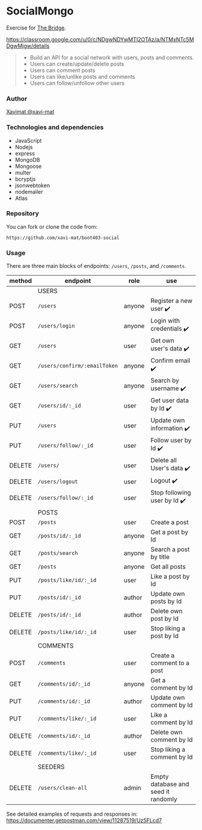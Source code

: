 # SocialMongo

Exercise for [The Bridge](https://thebridge.tech).

https://classroom.google.com/u/0/c/NDgwNDYwMTI2OTAz/a/NTMxNTc5MDgwMjgw/details

> * Build an API for a social network with users, posts and comments.
> * Users can create/update/delete posts
> * Users can comment posts
> * Users can like/unlike posts and comments
> * Users can follow/unfollow other users

### Author

[Xavimat @xavi-mat](@xavi-mat)

### Technologies and dependencies
* JavaScript
* Nodejs
* express
* MongoDB
* Mongoose
* multer
* bcryptjs
* jsonwebtoken
* nodemailer
* Atlas

### Repository
You can fork or clone the code from:
```
https://github.com/xavi-mat/boot403-social
```

### Usage
There are three main blocks of endpoints: `/users`, `/posts`, and `/comments`.

|method|endpoint|role|use|
|------|--------|----|---|
| |USERS| | |
|POST|`/users`|anyone|Register a new user ✔️|
|POST|`/users/login`|anyone|Login with credentials ✔️|
|GET|`/users`|user|Get own user's data ✔️|
|GET|`/users/confirm/:emailToken`|anyone|Confirm email ✔️|
|GET|`/users/search`|anyone|Search by username ✔️|
|GET|`/users/id/:_id`|user|Get user data by Id ✔️|
|PUT|`/users`|user|Update own information ✔️|
|PUT|`/users/follow/:_id`|user|Follow user by Id ✔️|
|DELETE|`/users/`|user|Delete all User's data ✔️|
|DELETE|`/users/logout`|user|Logout ✔️|
|DELETE|`/users/follow/:_id`|user|Stop following user by Id ✔️|
| |POSTS| | |
|POST|`/posts`|user|Create a post|
|GET|`/posts/id/:_id`|anyone|Get a post by Id|
|GET|`/posts/search`|anyone|Search a post by title|
|GET|`/posts`|anyone|Get all posts|
|PUT|`/posts/like/id/:_id`|user|Like a post by Id|
|PUT|`/posts/id/:_id`|author|Update own posts by Id|
|DELETE|`/posts/id/:_id`|author|Delete own post by Id|
|DELETE|`/posts/like/id/:_id`|user|Stop liking a post by Id|
| |COMMENTS| | |
|POST|`/comments`|user|Create a comment to a post|
|GET|`/comments/id/:_id`|anyone|Get a comment by Id|
|PUT|`/comments/id/:_id`|author|Update own comment by Id|
|PUT|`/comments/like/:_id`|user|Like a comment by Id|
|DELETE|`/comments/id/:_id`|author|Delete own comment by Id|
|DELETE|`/comments/like/:_id`|user|Stop liking a comment by Id|
| |SEEDERS| | |
|DELETE|`/users/clean-all`|admin|Empty database and seed it randomly|

See detailed examples of requests and responses in:
https://documenter.getpostman.com/view/11287519/Uz5FLcd7